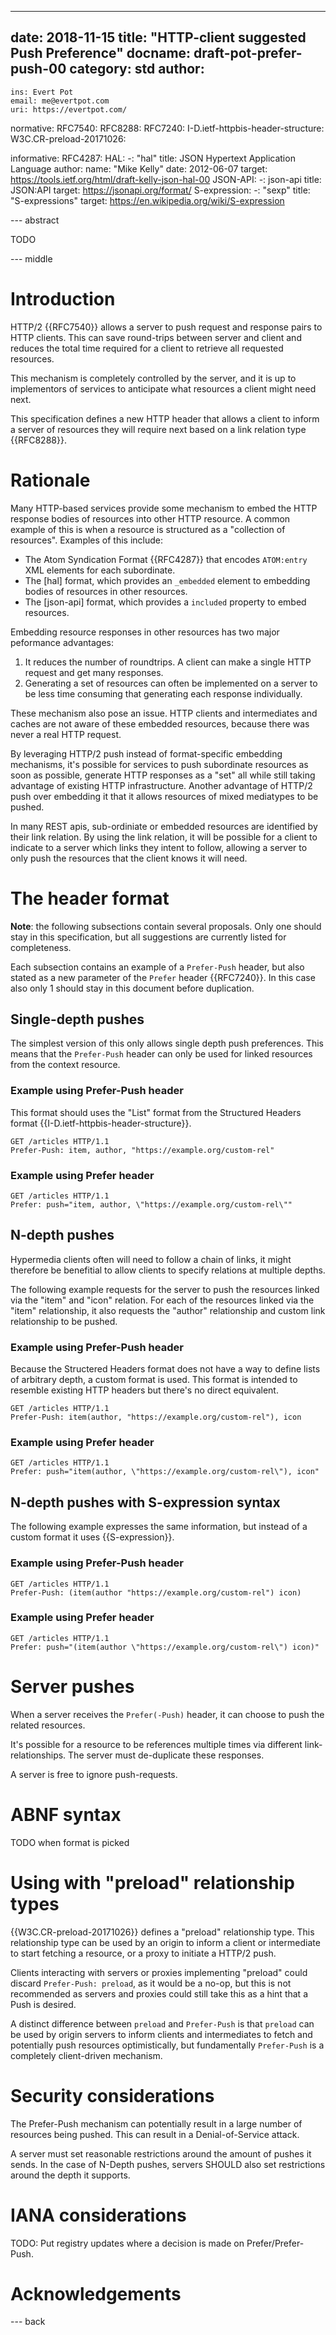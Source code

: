 ---
date: 2018-11-15
title: "HTTP-client suggested Push Preference"
docname: draft-pot-prefer-push-00
category: std
author:
  -
    ins: Evert Pot
    email: me@evertpot.com
    uri: https://evertpot.com/
normative:
  RFC7540:
  RFC8288:
  RFC7240:
  I-D.ietf-httpbis-header-structure:
  W3C.CR-preload-20171026:

informative:
  RFC4287:
  HAL:
    -: "hal"
    title: JSON Hypertext Application Language
    author:
      name: "Mike Kelly"
    date: 2012-06-07
    target: https://tools.ietf.org/html/draft-kelly-json-hal-00
  JSON-API:
    -: json-api
    title: JSON:API
    target: https://jsonapi.org/format/
  S-expression:
    -: "sexp"
    title: "S-expressions"
    target: https://en.wikipedia.org/wiki/S-expression

--- abstract

TODO

--- middle

# Introduction

HTTP/2 {{RFC7540}} allows a server to push request and response pairs to
HTTP clients. This can save round-trips between server and client and
reduces the total time required for a client to retrieve all requested
resources.

This mechanism is completely controlled by the server, and it is up to
implementors of services to anticipate what resources a client might need
next.

This specification defines a new HTTP header that allows a client to inform a
server of resources they will require next based on a link relation type
{{RFC8288}}.

# Rationale

Many HTTP-based services provide some mechanism to embed the HTTP response
bodies of resources into other HTTP resource. A common example of this is when
a resource is structured as a "collection of resources". Examples of this
include:

* The Atom Syndication Format {{RFC4287}} that encodes `ATOM:entry` XML
  elements for each subordinate.
* The [hal] format, which provides an `_embedded` element to embedding bodies
  of resources in other resources.
* The [json-api] format, which provides a `included` property to embed
  resources.

Embedding resource responses in other resources has two major peformance
advantages:

1. It reduces the number of roundtrips. A client can make a single HTTP request
   and get many responses.
2. Generating a set of resources can often be implemented on a server to
   be less time consuming that generating each response individually.

These mechanism also pose an issue. HTTP clients and intermediates and caches
are not aware of these embedded resources, because there was never a real HTTP
request.

By leveraging HTTP/2 push instead of format-specific embedding mechanisms,
it's possible for services to push subordinate resources as soon as possible,
generate HTTP responses as a "set" all while still taking advantage of existing
HTTP infrastructure. Another advantage of HTTP/2 push over embedding it that
it allows resources of mixed mediatypes to be pushed.

In many REST apis, sub-ordiniate or embedded resources are identified by their
link relation. By using the link relation, it will be possible for a client
to indicate to a server which links they intent to follow, allowing a server
to only push the resources that the client knows it will need.

# The header format

**Note**: the following subsections contain several proposals. Only one should
stay in this specification, but all suggestions are currently listed for
completeness.

Each subsection contains an example of a `Prefer-Push` header, but also stated
as a new parameter of the `Prefer` header {{RFC7240}}. In this case also only 1
should stay in this document before duplication.

## Single-depth pushes

The simplest version of this only allows single depth push preferences. This
means that the `Prefer-Push` header can only be used for linked resources from
the context resource.

### Example using Prefer-Push header

This format should uses the "List" format from the Structured Headers format
{{I-D.ietf-httpbis-header-structure}}.

~~~~
GET /articles HTTP/1.1
Prefer-Push: item, author, "https://example.org/custom-rel"
~~~~

### Example using Prefer header

~~~~
GET /articles HTTP/1.1
Prefer: push="item, author, \"https://example.org/custom-rel\""
~~~~

## N-depth pushes

Hypermedia clients often will need to follow a chain of links, it might
therefore be benefitial to allow clients to specify relations at multiple
depths.

The following example requests for the server to push the resources linked
via the "item" and "icon" relation. For each of the resources linked via
the "item" relationship, it also requests the "author" relationship and
custom link relationship to be pushed.

### Example using Prefer-Push header

Because the Structered Headers format does not have a way to define lists
of arbitrary depth, a custom format is used. This format is intended to
resemble existing HTTP headers but there's no direct equivalent.

~~~~
GET /articles HTTP/1.1
Prefer-Push: item(author, "https://example.org/custom-rel"), icon
~~~~

### Example using Prefer header

~~~~
GET /articles HTTP/1.1
Prefer: push="item(author, \"https://example.org/custom-rel\"), icon"
~~~~

## N-depth pushes with S-expression syntax

The following example expresses the same information, but instead of a custom
format it uses {{S-expression}}.

### Example using Prefer-Push header

~~~~
GET /articles HTTP/1.1
Prefer-Push: (item(author "https://example.org/custom-rel") icon)
~~~~

### Example using Prefer header

~~~~
GET /articles HTTP/1.1
Prefer: push="(item(author \"https://example.org/custom-rel\") icon)"
~~~~

# Server pushes

When a server receives the `Prefer(-Push)` header, it can choose to push the
related resources.

It's possible for a resource to be references multiple times via different
link-relationships. The server must de-duplicate these responses.

A server is free to ignore push-requests.

# ABNF syntax

TODO when format is picked

# Using with "preload" relationship types

{{W3C.CR-preload-20171026}} defines a "preload" relationship type. This
relationship type can be used by an origin to inform a client or intermediate
to start fetching a resource, or a proxy to initiate a HTTP/2 push.

Clients interacting with servers or proxies implementing "preload" could
discard `Prefer-Push: preload`, as it would be a no-op, but this is not
recommended as servers and proxies could still take this as a hint that
a Push is desired.

A distinct difference between `preload` and `Prefer-Push` is that `preload`
can be used by origin servers to inform clients and intermediates to fetch
and potentially push resources optimistically, but fundamentally `Prefer-Push`
is a completely client-driven mechanism.

# Security considerations

The Prefer-Push mechanism can potentially result in a large number of
resources being pushed. This can result in a Denial-of-Service attack.

A server must set reasonable restrictions around the amount of pushes it
sends. In the case of N-Depth pushes, servers SHOULD also set restrictions
around the depth it supports.

# IANA considerations

TODO: Put registry updates where a decision is made on Prefer/Prefer-Push.

# Acknowledgements

--- back

